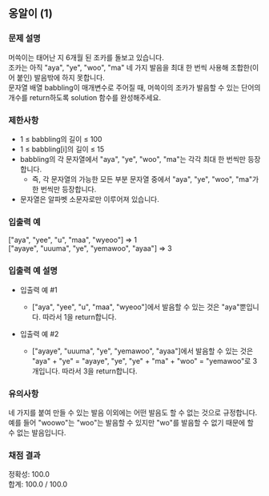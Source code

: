 ## 옹알이 (1)

### 문제 설명

머쓱이는 태어난 지 6개월 된 조카를 돌보고 있습니다.<br>
조카는 아직 "aya", "ye", "woo", "ma" 네 가지 발음을 최대 한 번씩 사용해 조합한(이어 붙인) 발음밖에 하지 못합니다. <br>
문자열 배열 babbling이 매개변수로 주어질 때, 머쓱이의 조카가 발음할 수 있는 단어의 개수를 return하도록 solution 함수를 완성해주세요.

### 제한사항

* 1 ≤ babbling의 길이 ≤ 100
* 1 ≤ babbling[i]의 길이 ≤ 15
* babbling의 각 문자열에서 "aya", "ye", "woo", "ma"는 각각 최대 한 번씩만 등장합니다.
  - 즉, 각 문자열의 가능한 모든 부분 문자열 중에서 "aya", "ye", "woo", "ma"가 한 번씩만 등장합니다.
* 문자열은 알파벳 소문자로만 이루어져 있습니다.

### 입출력 예

["aya", "yee", "u", "maa", "wyeoo"] => 1 <br>
["ayaye", "uuuma", "ye", "yemawoo", "ayaa"] => 3

### 입출력 예 설명

* 입출력 예 #1
  - ["aya", "yee", "u", "maa", "wyeoo"]에서 발음할 수 있는 것은 "aya"뿐입니다. 따라서 1을 return합니다.

* 입출력 예 #2
  - ["ayaye", "uuuma", "ye", "yemawoo", "ayaa"]에서 발음할 수 있는 것은 <br>
  "aya" + "ye" = "ayaye", "ye", "ye" + "ma" + "woo" = "yemawoo"로 3개입니다. 따라서 3을 return합니다.
  
### 유의사항

네 가지를 붙여 만들 수 있는 발음 이외에는 어떤 발음도 할 수 없는 것으로 규정합니다. <br>
예를 들어 "woowo"는 "woo"는 발음할 수 있지만 "wo"를 발음할 수 없기 때문에 할 수 없는 발음입니다.

### 채점 결과

정확성: 100.0<br>
합계: 100.0 / 100.0
